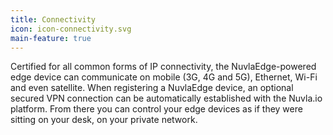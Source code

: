 ```yaml
---
title: Connectivity
icon: icon-connectivity.svg
main-feature: true
---
```


Certified for all common forms of IP connectivity, the NuvlaEdge-powered edge device can communicate on mobile (3G, 4G and 5G), Ethernet, Wi-Fi and even satellite. When registering a NuvlaEdge device, an optional secured VPN connection can be automatically established with the Nuvla.io platform. From there you can control your edge devices as if they were sitting on your desk, on your private network.
